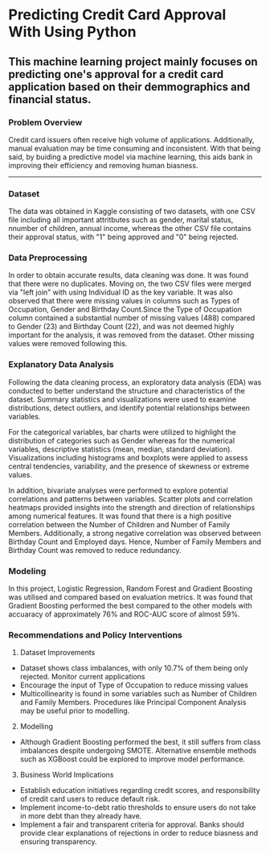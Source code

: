 # Predicting Credit Card Approval With Using Python

This machine learning project mainly focuses on predicting one's approval for a credit card application based on their demmographics and financial status. 
---

### Problem Overview

Credit card issuers often receive high volume of applications. Additionally, manual evaluation may be time consuming and inconsistent. With that being said, by buiding a predictive model via machine learning, this aids bank in improving their efficiency and removing human biasness. 

---

### Dataset 

The data was obtained in Kaggle consisting of two datasets, with one CSV file including all important attritbutes such as gender, marital status, nnumber of children, annual income, whereas the other CSV file contains their approval status, with "1" being approved and "0" being rejected. 

### Data Preprocessing 

In order to obtain accurate results, data cleaning was done. It was found that there were no duplicates. Moving on, the two CSV files were merged via "left join" with using Individual ID as the key variable. It was also observed that there were missing values in columns such as Types of Occupation, Gender and Birthday Count.Since the Type of Occupation column contained a substantial number of missing values (488) compared to Gender (23) and Birthday Count (22), and was not deemed highly important for the analysis, it was removed from the dataset. Other missing values were removed following this. 


### Explanatory Data Analysis

Following the data cleaning process, an exploratory data analysis (EDA) was conducted to better understand the structure and characteristics of the dataset. Summary statistics and visualizations were used to examine distributions, detect outliers, and identify potential relationships between variables.

For the categorical variables, bar charts were utilized to highlight the distribution of categories such as Gender whereas for the numerical variables, descriptive statistics (mean, median, standard deviation). Visualizations including histograms and boxplots were applied to assess central tendencies, variability, and the presence of skewness or extreme values.

In addition, bivariate analyses were performed to explore potential correlations and patterns between variables. Scatter plots and correlation heatmaps provided insights into the strength and direction of relationships among numerical features. It was found that there is a high  positive correlation between the Number of Children and Number of Family Members. Additionally, a strong negative correlation was observed between Birthday Count and Employed days. Hence, Number of Family Members and Birthday Count was removed to reduce redundancy.


### Modeling 

In this project, Logistic Regression, Random Forest and Gradient Boosting was utilised and compared based on evaluation metrics. It was found that Gradient Boosting performed the best compared to the other models with accuaracy of approximately 76% and ROC-AUC score of almost 59%. 

### Recommendations and Policy Interventions 

1. Dataset Improvements
-  Dataset shows class imbalances, with only 10.7% of them being only rejected. Monitor current applications 
-  Encourage the input of Type of Occupation to reduce missing values
-  Multicollinearity is found in some variables such as Number of Children and Family Members. Procedures like Principal Component Analysis may be useful prior to modelling. 

2. Modelling
- Although Gradient Boosting performed the best, it still suffers from class imbalances despite undergoing SMOTE. Alternative ensemble methods such as XGBoost could be explored to improve model performance.

3. Business World Implications
- Establish education initiatives regarding credit scores, and responsibility of credit card users to reduce default risk.
- Implement income-to-debt ratio thresholds to ensure users do not take in more debt than they already have.
- Implement a fair and transparent criteria for approval. Banks should provide clear explanations of rejections in order to reduce biasness and ensuring transparency. 
   

